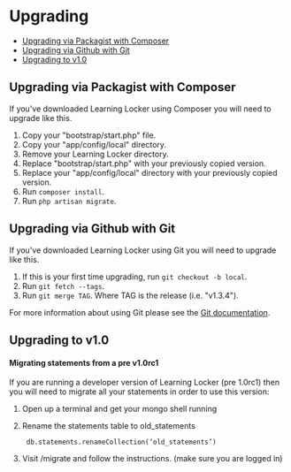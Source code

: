 ---
---

# Upgrading

- [Upgrading via Packagist with Composer](upgrading-via-packagist-with-composer)
- [Upgrading via Github with Git](upgrading-via-github-with-git)
- [Upgrading to v1.0](upgrading-to-v10)

## Upgrading via Packagist with Composer
If you've downloaded Learning Locker using Composer you will need to upgrade like this.

1. Copy your "bootstrap/start.php" file.
2. Copy your "app/config/local" directory.
3. Remove your Learning Locker directory.
4. Replace "bootstrap/start.php" with your previously copied version.
5. Replace your "app/config/local" directory with your previously copied version.
6. Run `composer install`.
6. Run `php artisan migrate`.

## Upgrading via Github with Git
If you've downloaded Learning Locker using Git you will need to upgrade like this.

1. If this is your first time upgrading, run `git checkout -b local`.
2. Run `git fetch --tags`.
3. Run `git merge TAG`. Where TAG is the release (i.e. "v1.3.4").

For more information about using Git please see the [Git documentation](http://git-scm.com/).

## Upgrading to v1.0
#### Migrating statements from a pre v1.0rc1
If you are running a developer version of Learning Locker (pre 1.0rc1) then you will need to migrate all your statements in order to use this version:

1. Open up a terminal and get your mongo shell running
2. Rename the statements table to old_statements

        db.statements.renameCollection(‘old_statements’)

3. Visit /migrate and follow the instructions. (make sure you are logged in)
